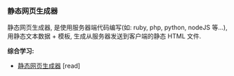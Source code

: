 ### 静态网页生成器

静态网页生成器, 是使用服务器端代码编写(如: ruby, php, python, nodeJS 等...), 用静态文本数据 + 模板, 生成从服务器发送到客户端的静态 HTML 文件.

**综合学习:**

* [静态网页生成器](http://www.oreilly.com/web-platform/free/static-site-generators.csp) [read]